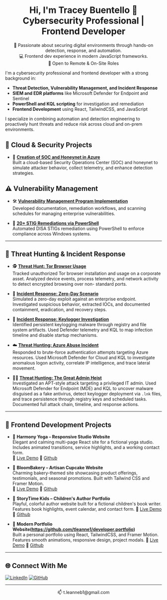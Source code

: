 <h1 align="center">Hi, I'm Tracey Buentello 👋<br/>Cybersecurity Professional | Frontend Developer</h1>

<p align="center">
🔐 Passionate about securing digital environments through hands-on detection, response, and automation. <br/>
💻 Frontend dev experience in modern JavaScript frameworks. <br/>
💼 Open to Remote & On-Site Roles
</p>

I'm a cybersecurity professional and frontend developer with a strong background in:

- **Threat Detection, Vulnerability Management, and Incident Response**
- **SIEM and EDR platforms** like Microsoft Defender for Endpoint and Sentinel
- **PowerShell and KQL scripting** for investigation and remediation
- **Frontend Development** using React, TailwindCSS, and JavaScript

I specialize in combining automation and detection engineering to proactively hunt threats and reduce risk across cloud and on-prem environments.

## 🔐 Cloud & Security Projects

- 🚀 **[Creation of SOC and Honeynet in Azure](https://github.com/tleanne1/Cloud-SOC)**  
  Built a cloud-based Security Operations Center (SOC) and honeynet to simulate attacker behavior, collect telemetry, and enhance detection strategies.
  
## ⚠️ Vulnerability Management

- 🛠️ **[Vulnerability Management Program Implementation](https://github.com/tleanne1/vulnerability-management-program/tree/main)**  
  Developed documentation, remediation workflows, and scanning schedules for managing enterprise vulnerabilities.
  
- 🔧 **[20+ STIG Remediations via PowerShell](https://github.com/tleanne1/STIGS-PowerShell-Scripts)**  
  Automated DISA STIGs remediation using PowerShell to enforce compliance across Windows systems.

---

## 🚨 Threat Hunting & Incident Response

- 🕵️ **[Threat Hunt: Tor Browser Usage](https://github.com/tleanne1/threat-hunting-scenario-tor/tree/main)**  
  Tracked unauthorized Tor browser installation and usage on a corporate asset. Analyzed device events, process telemetry, and network activity to detect encrypted browsing over non-        standard ports.

- 🧪 **[Incident Response: Zero-Day Scenario](https://github.com/tleanne1/threat-hunting-scenario-zero-day)**  
  Simulated a zero-day exploit against an enterprise endpoint. Investigated suspicious behavior, extracted IOCs, and documented containment, eradication, and recovery steps.

- 📄 **[Incident Response: Keylogger Investigation](https://github.com/tleanne1/threat-hunting-scenario-keylogger)**  
  Identified persistent keylogging malware through registry and file system artifacts. Used Defender telemetry and KQL to map infection timeline and disable startup mechanisms.

- ☁️ **[Threat Hunting: Azure Abuse Incident](https://github.com/tleanne1/threat-hunting-Azure-Abuse-Incident)**  
  Responded to brute-force authentication attempts targeting Azure resources. Used Microsoft Defender for Cloud and KQL to investigate anomalous logon activity, correlate IP intelligence,   and trace lateral movement.
  
- 🕵️‍♀️ **[Threat Hunting: The Great Admin Heist](https://github.com/tleanne1/The-Great-Admin-Heist)**  
  Investigated an APT-style attack targeting a privileged IT admin. Used Microsoft Defender for Endpoint (MDE) and KQL to uncover malware disguised as a fake antivirus, detect keylogger     deployment via `.lnk` files, and trace persistence through registry keys and scheduled tasks. Documented full attack chain, timeline, and response actions.

---

## 🎨 Frontend Development Projects

- 💼 **Harmony Yoga – Responsive Studio Website**  
  Elegant and calming multi-page React site for a fictional yoga studio. Includes animated transitions, service highlights, and a working contact form. <br/>
  🔗 [Live Demo](https://harmony-yoga-client.vercel.app/) 🔗 [Github](https://github.com/tleanne1/harmony-yoga-client)

- 🍴 **BloomBakery – Artisan Cupcake Website**  
  Charming bakery-themed site showcasing product offerings, testimonials, and seasonal promotions. Built with Tailwind CSS and Framer Motion.  
  🔗 [Live Demo](https://bloombakery-client.vercel.app/) 🔗 [Github](https://github.com/tleanne1/bloombakery-client)


- 🏦 **StoryTime Kids – Children's Author Portfolio**  
  Playful, colorful author website built for a fictional children's book writer. Features book highlights, event calendar, and contact form. 
  🔗 [Live Demo](https://storytime-client.vercel.app/) 🔗 [Github](https://github.com/tleanne1/storytime-client)


- 🐾 **Modern Portfolio Website(https://github.com/tleanne1/developer.portfolio)**  
  Built a personal portfolio using React, TailwindCSS, and Framer Motion. Features smooth animations, responsive design, project modals.
  🔗 [Live Demo](https://tleanne.dev/) 🔗 [Github](https://github.com/tleanne1/harmony-yoga-client)

  
---

## 🌐 Connect With Me

[![LinkedIn](https://img.shields.io/badge/LinkedIn-Tracey%20Buentello-blue?style=for-the-badge&logo=linkedin)](https://www.linkedin.com/in/tleanne/)
[![GitHub](https://img.shields.io/badge/GitHub-tleanne1-black?style=for-the-badge&logo=github)](https://github.com/tleanne1)

---

<p align="center">📫 t.leanneb1@gmail.com</p>
